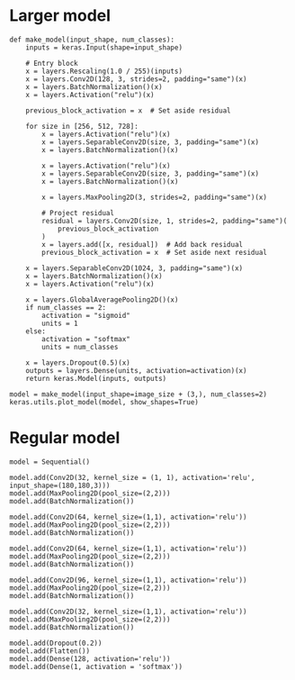 # Larger model
    def make_model(input_shape, num_classes):
        inputs = keras.Input(shape=input_shape)
    
        # Entry block
        x = layers.Rescaling(1.0 / 255)(inputs)
        x = layers.Conv2D(128, 3, strides=2, padding="same")(x)
        x = layers.BatchNormalization()(x)
        x = layers.Activation("relu")(x)
    
        previous_block_activation = x  # Set aside residual
    
        for size in [256, 512, 728]:
            x = layers.Activation("relu")(x)
            x = layers.SeparableConv2D(size, 3, padding="same")(x)
            x = layers.BatchNormalization()(x)
    
            x = layers.Activation("relu")(x)
            x = layers.SeparableConv2D(size, 3, padding="same")(x)
            x = layers.BatchNormalization()(x)
    
            x = layers.MaxPooling2D(3, strides=2, padding="same")(x)
    
            # Project residual
            residual = layers.Conv2D(size, 1, strides=2, padding="same")(
                previous_block_activation
            )
            x = layers.add([x, residual])  # Add back residual
            previous_block_activation = x  # Set aside next residual
    
        x = layers.SeparableConv2D(1024, 3, padding="same")(x)
        x = layers.BatchNormalization()(x)
        x = layers.Activation("relu")(x)
    
        x = layers.GlobalAveragePooling2D()(x)
        if num_classes == 2:
            activation = "sigmoid"
            units = 1
        else:
            activation = "softmax"
            units = num_classes
    
        x = layers.Dropout(0.5)(x)
        outputs = layers.Dense(units, activation=activation)(x)
        return keras.Model(inputs, outputs)
    
    model = make_model(input_shape=image_size + (3,), num_classes=2)
    keras.utils.plot_model(model, show_shapes=True)

# Regular model
    model = Sequential()
    
    model.add(Conv2D(32, kernel_size = (1, 1), activation='relu', input_shape=(180,180,3)))
    model.add(MaxPooling2D(pool_size=(2,2)))
    model.add(BatchNormalization())
    
    model.add(Conv2D(64, kernel_size=(1,1), activation='relu'))
    model.add(MaxPooling2D(pool_size=(2,2)))
    model.add(BatchNormalization())
    
    model.add(Conv2D(64, kernel_size=(1,1), activation='relu'))
    model.add(MaxPooling2D(pool_size=(2,2)))
    model.add(BatchNormalization())
    
    model.add(Conv2D(96, kernel_size=(1,1), activation='relu'))
    model.add(MaxPooling2D(pool_size=(2,2)))
    model.add(BatchNormalization())
    
    model.add(Conv2D(32, kernel_size=(1,1), activation='relu'))
    model.add(MaxPooling2D(pool_size=(2,2)))
    model.add(BatchNormalization())
    
    model.add(Dropout(0.2))
    model.add(Flatten())
    model.add(Dense(128, activation='relu'))
    model.add(Dense(1, activation = 'softmax'))
